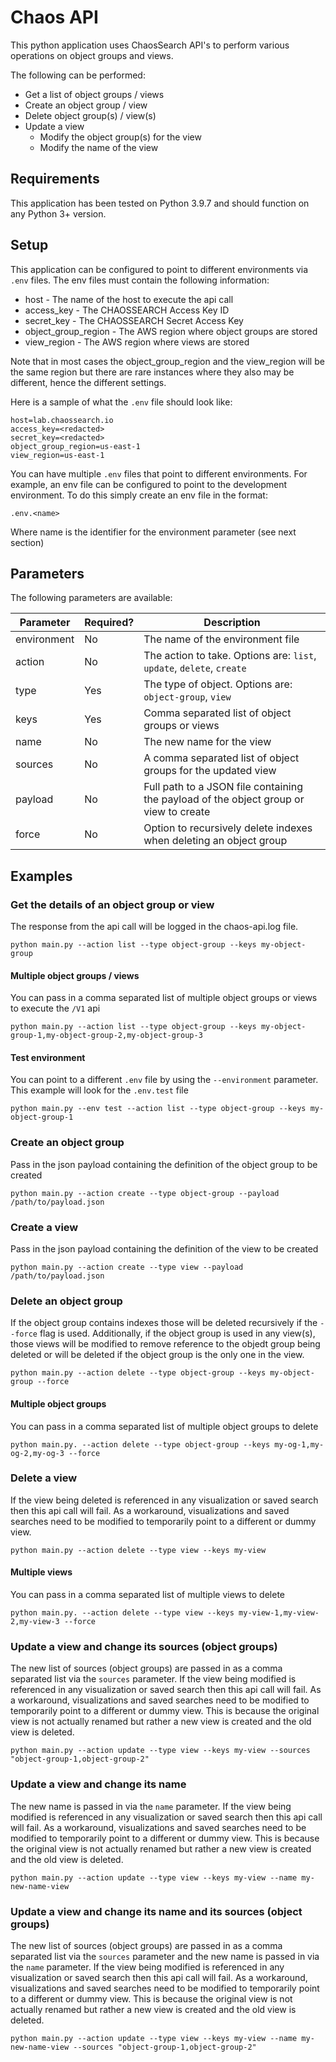 # Chaos API

This python application uses ChaosSearch API's to perform various operations on object groups and views.

The following can be performed:
- Get a list of object groups / views
- Create an object group / view
- Delete object group(s) / view(s)
- Update a view
    - Modify the object group(s) for the view
    - Modify the name of the view

## Requirements

This application has been tested on Python 3.9.7 and should function on any Python 3+ version. 

## Setup 

This application can be configured to point to different environments via `.env` files. The env files must contain the following information:
- host - The name of the host to execute the api call
- access_key - The CHAOSSEARCH Access Key ID
- secret_key - The CHAOSSEARCH Secret Access Key
- object_group_region - The AWS region where object groups are stored
- view_region - The AWS region where views are stored

Note that in most cases the object_group_region and the view_region will be the same region but there are rare instances where they also may be different, hence the different settings.

Here is a sample of what the `.env` file should look like:
```buildoutcfg
host=lab.chaossearch.io
access_key=<redacted>
secret_key=<redacted>
object_group_region=us-east-1
view_region=us-east-1
```
You can have multiple `.env` files that point to different environments. For example, an env file can be configured to point to the development environment. To do this simply create an env file in the format:
```commandline
.env.<name>
```
Where name is the identifier for the environment parameter (see next section)
## Parameters

The following parameters are available:

| Parameter | Required? | Description |
|-----------|-----------|-------------|
| environment | No | The name of the environment file |
| action | No | The action to take. Options are: `list`, `update`, `delete`, `create` |
| type | Yes | The type of object. Options are: `object-group`, `view` |
| keys | Yes | Comma separated list of object groups or views |
| name | No | The new name for the view |
| sources | No | A comma separated list of object groups for the updated view |
| payload | No | Full path to a JSON file containing the payload of the object group or view to create |
| force | No | Option to recursively delete indexes when deleting an object group |

## Examples

### Get the details of an object group or view
The response from the api call will be logged in the chaos-api.log file.
```commandline
python main.py --action list --type object-group --keys my-object-group
```
#### Multiple object groups / views
You can pass in a comma separated list of multiple object groups or views to execute the `/V1` api 
```commandline
python main.py --action list --type object-group --keys my-object-group-1,my-object-group-2,my-object-group-3
```
#### Test environment
You can point to a different `.env` file by using the `--environment` parameter. This example will look for the `.env.test` file
```commandline
python main.py --env test --action list --type object-group --keys my-object-group-1
```
### Create an object group
Pass in the json payload containing the definition of the object group to be created
```commandline
python main.py --action create --type object-group --payload /path/to/payload.json
```
### Create a view
Pass in the json payload containing the definition of the view to be created
```commandline
python main.py --action create --type view --payload /path/to/payload.json
```
### Delete an object group
If the object group contains indexes those will be deleted recursively if the `--force` flag is used. Additionally, if the object group is used in any view(s), those views will be modified to remove reference to the objedt group being deleted or will be deleted if the object group is the only one in the view.
```commandline
python main.py --action delete --type object-group --keys my-object-group --force
```
#### Multiple object groups
You can pass in a comma separated list of multiple object groups to delete
```commandline
python main.py. --action delete --type object-group --keys my-og-1,my-og-2,my-og-3 --force 
```
### Delete a view
If the view being deleted is referenced in any visualization or saved search then this api call will fail. As a workaround, visualizations and saved searches need to be modified to temporarily point to a different or dummy view.
```commandline
python main.py --action delete --type view --keys my-view
```
#### Multiple views
You can pass in a comma separated list of multiple views to delete
```commandline
python main.py. --action delete --type view --keys my-view-1,my-view-2,my-view-3 --force 
```
### Update a view and change its sources (object groups)
The new list of sources (object groups) are passed in as a comma separated list via the `sources` parameter. If the view being modified is referenced in any visualization or saved search then this api call will fail. As a workaround, visualizations and saved searches need to be modified to temporarily point to a different or dummy view. This is because the original view is not actually renamed but rather a new view is created and the old view is deleted.
```commandline
python main.py --action update --type view --keys my-view --sources "object-group-1,object-group-2"
```
### Update a view and change its name
The new name is passed in via the `name` parameter. If the view being modified is referenced in any visualization or saved search then this api call will fail. As a workaround, visualizations and saved searches need to be modified to temporarily point to a different or dummy view. This is because the original view is not actually renamed but rather a new view is created and the old view is deleted.
```commandline
python main.py --action update --type view --keys my-view --name my-new-name-view
```
### Update a view and change its name and its sources (object groups)
The new list of sources (object groups) are passed in as a comma separated list via the `sources` parameter and the new name is passed in via the `name` parameter. If the view being modified is referenced in any visualization or saved search then this api call will fail. As a workaround, visualizations and saved searches need to be modified to temporarily point to a different or dummy view. This is because the original view is not actually renamed but rather a new view is created and the old view is deleted.
```commandline
python main.py --action update --type view --keys my-view --name my-new-name-view --sources "object-group-1,object-group-2"
```
